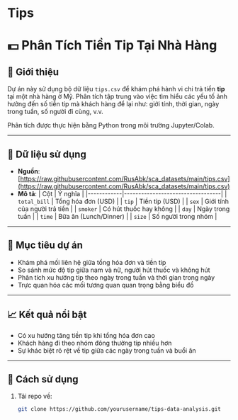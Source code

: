 # Tips
# 💵 Phân Tích Tiền Tip Tại Nhà Hàng

## 📌 Giới thiệu

Dự án này sử dụng bộ dữ liệu `tips.csv` để khám phá hành vi chi trả tiền **tip** tại một nhà hàng ở Mỹ. Phân tích tập trung vào việc tìm hiểu các yếu tố ảnh hưởng đến số tiền tip mà khách hàng để lại như: giới tính, thời gian, ngày trong tuần, số người đi cùng, v.v.

Phân tích được thực hiện bằng Python trong môi trường Jupyter/Colab.

---

## 📁 Dữ liệu sử dụng

- **Nguồn**: [https://raw.githubusercontent.com/RusAbk/sca_datasets/main/tips.csv](https://raw.githubusercontent.com/RusAbk/sca_datasets/main/tips.csv)
- **Mô tả**:
  | Cột        | Ý nghĩa                         |
  |------------|----------------------------------|
  | `total_bill` | Tổng hóa đơn (USD)             |
  | `tip`         | Tiền tip (USD)                 |
  | `sex`         | Giới tính của người trả tiền   |
  | `smoker`      | Có hút thuốc hay không         |
  | `day`         | Ngày trong tuần                |
  | `time`        | Bữa ăn (Lunch/Dinner)          |
  | `size`        | Số người trong nhóm            |

---

## 🎯 Mục tiêu dự án

- Khám phá mối liên hệ giữa tổng hóa đơn và tiền tip
- So sánh mức độ tip giữa nam và nữ, người hút thuốc và không hút
- Phân tích xu hướng tip theo ngày trong tuần và thời gian trong ngày
- Trực quan hóa các mối tương quan quan trọng bằng biểu đồ

---

## 📈 Kết quả nổi bật

- Có xu hướng tăng tiền tip khi tổng hóa đơn cao
- Khách hàng đi theo nhóm đông thường tip nhiều hơn
- Sự khác biệt rõ rệt về tip giữa các ngày trong tuần và buổi ăn

---

## 🚀 Cách sử dụng

1. Tải repo về:
   ```bash
   git clone https://github.com/yourusername/tips-data-analysis.git
